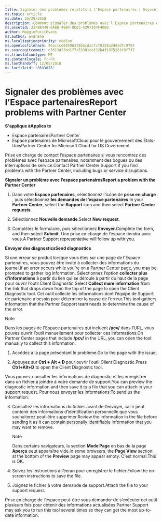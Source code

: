 ```yaml
---
title: Signaler des problèmes relatifs à l’Espace partenaires | Espace partenaires
ms.topic: article
ms.date: 10/29/2018
description: Comment signaler des problèmes avec l'Espace partenaires et collecter des informations de diagnostic pour notre équipe de Support.
ms.assetid: 33FB8449-0A8B-48B4-8CB3-A297104F40B0
author: MaggiePucciEvans
ms.author: evansma
ms.localizationpriority: medium
ms.openlocfilehash: 46ac1cd60496338bbcdac7cf0258a2d4adfc9754
ms.sourcegitcommit: d3613d23bd177a53381ebf32b4f1075201f8f7f7
ms.translationtype: MT
ms.contentlocale: fr-FR
ms.lasthandoff: 12/05/2018
ms.locfileid: "8683678"
---
```

# <a name="report-problems-with-partner-center"></a><span data-ttu-id="7f1a1-103">Signaler des problèmes avec l’Espace partenaires</span><span class="sxs-lookup"><span data-stu-id="7f1a1-103">Report problems with Partner Center</span></span>

**<span data-ttu-id="7f1a1-104">S'applique à</span><span class="sxs-lookup"><span data-stu-id="7f1a1-104">Applies to</span></span>**

-  <span data-ttu-id="7f1a1-105">Espace partenaires</span><span class="sxs-lookup"><span data-stu-id="7f1a1-105">Partner Center</span></span>
-  <span data-ttu-id="7f1a1-106">Espace partenaires de MicrosoftCloud pour le gouvernement des États-Unis</span><span class="sxs-lookup"><span data-stu-id="7f1a1-106">Partner Center for Microsoft Cloud for US Government</span></span>


<span data-ttu-id="7f1a1-107">Prise en charge de contact l’espace partenaires si vous rencontrez des problèmes avec l’espace partenaires, notamment des bogues ou des interruptions de service.</span><span class="sxs-lookup"><span data-stu-id="7f1a1-107">Contact Partner Center Support if you find problems with the Partner Center, including bugs or service disruptions.</span></span>

**<span data-ttu-id="7f1a1-108">Signaler un problème avec l’espace partenaires</span><span class="sxs-lookup"><span data-stu-id="7f1a1-108">Report a problem with the Partner Center</span></span>**

1.  <span data-ttu-id="7f1a1-109">Dans votre **Espace partenaires**, sélectionnez l’icône de **prise en charge** , puis sélectionnez **les demandes de l’espace partenaires**.</span><span class="sxs-lookup"><span data-stu-id="7f1a1-109">In your **Partner Center**, select the **Support** icon and then select **Partner Center requests**.</span></span>

2.  <span data-ttu-id="7f1a1-110">Sélectionnez **Nouvelle demande**.</span><span class="sxs-lookup"><span data-stu-id="7f1a1-110">Select **New request**.</span></span>

3.  <span data-ttu-id="7f1a1-111">Complétez le formulaire, puis sélectionnez **Envoyer**.</span><span class="sxs-lookup"><span data-stu-id="7f1a1-111">Complete the form, and then select **Submit**.</span></span> <span data-ttu-id="7f1a1-112">Une prise en charge de l’espace tiendra avec vous.</span><span class="sxs-lookup"><span data-stu-id="7f1a1-112">A Partner Support representative will follow up with you.</span></span>

**<span data-ttu-id="7f1a1-113">Envoyer des diagnostics</span><span class="sxs-lookup"><span data-stu-id="7f1a1-113">Send diagnostics</span></span>**

<span data-ttu-id="7f1a1-114">Si une erreur se produit lorsque vous êtes sur une page de l'Espace partenaires, vous pouvez être invité à collecter des informations du journal.</span><span class="sxs-lookup"><span data-stu-id="7f1a1-114">If an error occurs while you’re on a Partner Center page, you may be prompted to gather log information.</span></span> <span data-ttu-id="7f1a1-115">Sélectionnez l’option **collecter plus d’informations** à partir du lien qui se déroule à partir du haut de la page pour ouvrir l’outil Client Diagnostic.</span><span class="sxs-lookup"><span data-stu-id="7f1a1-115">Select **Collect more information** from the link that drops down from the top of the page to open the Client Diagnostic tool.</span></span> <span data-ttu-id="7f1a1-116">Cet outil collecte les informations dont l’équipe de Support de partenaire a besoin pour déterminer la cause de l’erreur.</span><span class="sxs-lookup"><span data-stu-id="7f1a1-116">This tool gathers information that the Partner Support team needs to determine the cause of the error.</span></span> 

>[!NOTE]
><span data-ttu-id="7f1a1-117">Dans les pages de l'Espace partenaires qui incluent **/pcv/** dans l’URL, vous pouvez ouvrir l’outil manuellement pour collecter ces informations.</span><span class="sxs-lookup"><span data-stu-id="7f1a1-117">On Partner Center pages that include **/pcv/** in the URL, you can open the tool manually to collect this information.</span></span>

1.  <span data-ttu-id="7f1a1-118">Accédez à la page présentant le problème.</span><span class="sxs-lookup"><span data-stu-id="7f1a1-118">Go to the page with the issue.</span></span>

2.  <span data-ttu-id="7f1a1-119">Appuyez sur **Ctrl + Alt + D** pour ouvrir l’outil Client Diagnostic.</span><span class="sxs-lookup"><span data-stu-id="7f1a1-119">Press **Ctrl+Alt+D** to open the Client Diagnostic tool.</span></span>

<span data-ttu-id="7f1a1-120">Vous pouvez consulter les informations de diagnostic et les enregistrer dans un fichier à joindre à votre demande de support.</span><span class="sxs-lookup"><span data-stu-id="7f1a1-120">You can preview the diagnostic information and then save it to a file that you can attach in your support request.</span></span> <span data-ttu-id="7f1a1-121">Pour nous envoyer les informations:</span><span class="sxs-lookup"><span data-stu-id="7f1a1-121">To send us the information:</span></span>

3.  <span data-ttu-id="7f1a1-122">Consultez les informations du fichier avant de l’envoyer, car il peut contenir des informations d’identification personnelle que vous souhaiterez peut-être supprimer.</span><span class="sxs-lookup"><span data-stu-id="7f1a1-122">Review the information in the file before sending it as it can contain personally identifiable information that you may want to remove.</span></span> 

    >[!NOTE]
    ><span data-ttu-id="7f1a1-123">Dans certains navigateurs, la section **Mode Page** en bas de la page **Aperçu** peut apparaître vide.</span><span class="sxs-lookup"><span data-stu-id="7f1a1-123">In some browsers, the **Page View** section at the bottom of the **Preview** page may appear empty.</span></span> <span data-ttu-id="7f1a1-124">C'est normal.</span><span class="sxs-lookup"><span data-stu-id="7f1a1-124">This is OK.</span></span>

4.  <span data-ttu-id="7f1a1-125">Suivez les instructions à l’écran pour enregistrer le fichier.</span><span class="sxs-lookup"><span data-stu-id="7f1a1-125">Follow the on-screen instructions to save the file.</span></span>

5.  <span data-ttu-id="7f1a1-126">Joignez le fichier à votre demande de support.</span><span class="sxs-lookup"><span data-stu-id="7f1a1-126">Attach the file to your support request.</span></span>

<span data-ttu-id="7f1a1-127">Prise en charge de l’espace peut-être vous demander de s’exécuter cet outil plusieurs fois pour obtenir des informations actualisées.</span><span class="sxs-lookup"><span data-stu-id="7f1a1-127">Partner Support may ask you to run this tool several times so they can get the most up-to-date information.</span></span>

